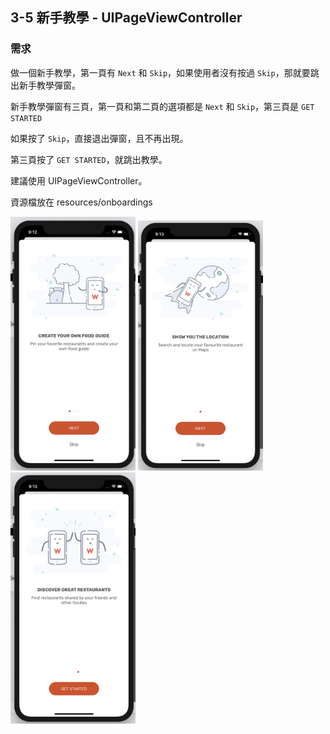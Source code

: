 ## 3-5 新手教學 - UIPageViewController

### 需求

做一個新手教學，第一頁有 `Next` 和 `Skip`，如果使用者沒有按過 `Skip`，那就要跳出新手教學彈窗。

新手教學彈窗有三頁，第一頁和第二頁的選項都是 `Next` 和 `Skip`，第三頁是 `GET STARTED`

如果按了 `Skip`，直接退出彈窗，且不再出現。

第三頁按了 `GET STARTED`，就跳出教學。

建議使用 UIPageViewController。

資源檔放在 resources/onboardings

<img src="./resources/tableVIew_3_5_1.png" alt="drawing" width="200"/>

<img src="./resources/tableVIew_3_5_2.png" alt="drawing" width="200"/>

<img src="./resources/tableVIew_3_5_3.png" alt="drawing" width="200"/>